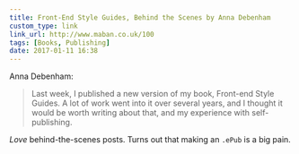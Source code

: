 ```yaml
---
title: Front-End Style Guides, Behind the Scenes by Anna Debenham
custom_type: link
link_url: http://www.maban.co.uk/100
tags: [Books, Publishing]
date: 2017-01-11 16:38
---
```

Anna Debenham:

> Last week, I published a new version of my book, Front-end Style Guides. A lot of work went into it over several years, and I thought it would be worth writing about that, and my experience with self-publishing.

*Love* behind-the-scenes posts. Turns out that making an `.ePub` is a big pain.
